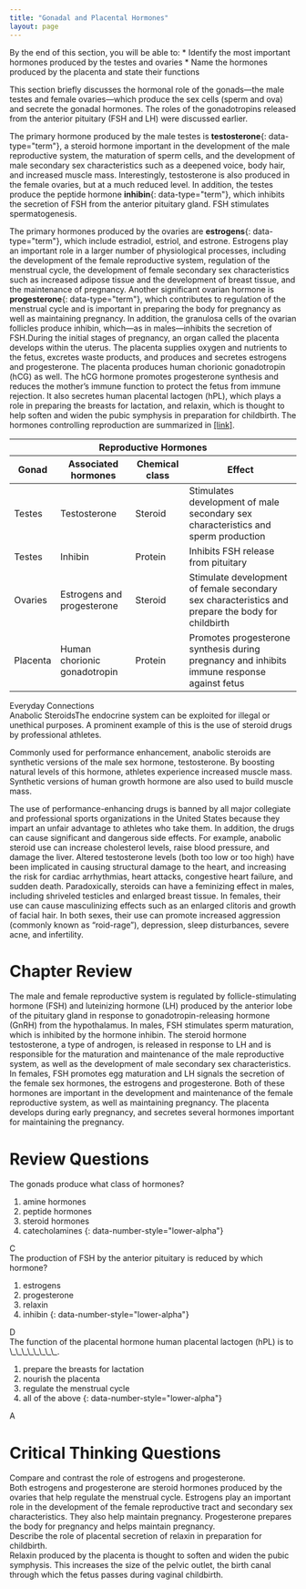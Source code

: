 ```yaml
---
title: "Gonadal and Placental Hormones"
layout: page
---
```



<div data-type="abstract" markdown="1">
By the end of this section, you will be able to:
* Identify the most important hormones produced by the testes and ovaries
* Name the hormones produced by the placenta and state their functions

</div>

This section briefly discusses the hormonal role of the gonads—the male testes and female ovaries—which produce the sex cells (sperm and ova) and secrete the gonadal hormones. The roles of the gonadotropins released from the anterior pituitary (FSH and LH) were discussed earlier.

The primary hormone produced by the male testes is **testosterone**{: data-type="term"}, a steroid hormone important in the development of the male reproductive system, the maturation of sperm cells, and the development of male secondary sex characteristics such as a deepened voice, body hair, and increased muscle mass. Interestingly, testosterone is also produced in the female ovaries, but at a much reduced level. In addition, the testes produce the peptide hormone **inhibin**{: data-type="term"}, which inhibits the secretion of FSH from the anterior pituitary gland. FSH stimulates spermatogenesis.

The primary hormones produced by the ovaries are **estrogens**{: data-type="term"}, which include estradiol, estriol, and estrone. Estrogens play an important role in a larger number of physiological processes, including the development of the female reproductive system, regulation of the menstrual cycle, the development of female secondary sex characteristics such as increased adipose tissue and the development of breast tissue, and the maintenance of pregnancy. Another significant ovarian hormone is **progesterone**{: data-type="term"}, which contributes to regulation of the menstrual cycle and is important in preparing the body for pregnancy as well as maintaining pregnancy. In addition, the granulosa cells of the ovarian follicles produce inhibin, which—as in males—inhibits the secretion of FSH.During the initial stages of pregnancy, an organ called the placenta develops within the uterus. The placenta supplies oxygen and nutrients to the fetus, excretes waste products, and produces and secretes estrogens and progesterone. The placenta produces human chorionic gonadotropin (hCG) as well. The hCG hormone promotes progesterone synthesis and reduces the mother’s immune function to protect the fetus from immune rejection. It also secretes human placental lactogen (hPL), which plays a role in preparing the breasts for lactation, and relaxin, which is thought to help soften and widen the pubic symphysis in preparation for childbirth. The hormones controlling reproduction are summarized in [\[link\]](#tbl-ch18_06).

<table id="tbl-ch18_06" summary=""><thead>
<tr>
<th colspan="4">Reproductive Hormones</th>
</tr>
<tr>
<th>Gonad</th>
<th>Associated hormones</th>
<th>Chemical class</th>
<th>Effect</th>
</tr>
</thead><tbody>
<tr>
<td>Testes</td>
<td>Testosterone</td>
<td>Steroid</td>
<td>Stimulates development of male secondary sex characteristics and sperm production</td>
</tr>
<tr>
<td>Testes</td>
<td>Inhibin</td>
<td>Protein</td>
<td>Inhibits FSH release from pituitary</td>
</tr>
<tr>
<td>Ovaries</td>
<td>Estrogens and progesterone</td>
<td>Steroid</td>
<td>Stimulate development of female secondary sex characteristics and prepare the body for childbirth</td>
</tr>
<tr>
<td>Placenta</td>
<td>Human chorionic gonadotropin</td>
<td>Protein</td>
<td>Promotes progesterone synthesis during pregnancy and inhibits immune response against fetus</td>
</tr>
</tbody></table>

<div data-type="note" class="anatomy everyday" data-label="" markdown="1">
<div data-type="title">
Everyday Connections
</div>
<span data-type="title">Anabolic Steroids</span>The endocrine system can be exploited for illegal or unethical purposes. A prominent example of this is the use of steroid drugs by professional athletes.

Commonly used for performance enhancement, anabolic steroids are synthetic versions of the male sex hormone, testosterone. By boosting natural levels of this hormone, athletes experience increased muscle mass. Synthetic versions of human growth hormone are also used to build muscle mass.

The use of performance-enhancing drugs is banned by all major collegiate and professional sports organizations in the United States because they impart an unfair advantage to athletes who take them. In addition, the drugs can cause significant and dangerous side effects. For example, anabolic steroid use can increase cholesterol levels, raise blood pressure, and damage the liver. Altered testosterone levels (both too low or too high) have been implicated in causing structural damage to the heart, and increasing the risk for cardiac arrhythmias, heart attacks, congestive heart failure, and sudden death. Paradoxically, steroids can have a feminizing effect in males, including shriveled testicles and enlarged breast tissue. In females, their use can cause masculinizing effects such as an enlarged clitoris and growth of facial hair. In both sexes, their use can promote increased aggression (commonly known as “roid-rage”), depression, sleep disturbances, severe acne, and infertility.

</div>

# Chapter Review

The male and female reproductive system is regulated by follicle-stimulating hormone (FSH) and luteinizing hormone (LH) produced by the anterior lobe of the pituitary gland in response to gonadotropin-releasing hormone (GnRH) from the hypothalamus. In males, FSH stimulates sperm maturation, which is inhibited by the hormone inhibin. The steroid hormone testosterone, a type of androgen, is released in response to LH and is responsible for the maturation and maintenance of the male reproductive system, as well as the development of male secondary sex characteristics. In females, FSH promotes egg maturation and LH signals the secretion of the female sex hormones, the estrogens and progesterone. Both of these hormones are important in the development and maintenance of the female reproductive system, as well as maintaining pregnancy. The placenta develops during early pregnancy, and secretes several hormones important for maintaining the pregnancy.

# Review Questions

<div data-type="exercise">
<div data-type="problem" markdown="1">
The gonads produce what class of hormones?

1.  amine hormones
2.  peptide hormones
3.  steroid hormones
4.  catecholamines
{: data-number-style="lower-alpha"}

</div>
<div data-type="solution" markdown="1">
C

</div>
</div>

<div data-type="exercise">
<div data-type="problem" markdown="1">
The production of FSH by the anterior pituitary is reduced by which hormone?

1.  estrogens
2.  progesterone
3.  relaxin
4.  inhibin
{: data-number-style="lower-alpha"}

</div>
<div data-type="solution" markdown="1">
D

</div>
</div>

<div data-type="exercise">
<div data-type="problem" markdown="1">
The function of the placental hormone human placental lactogen (hPL) is to \_\_\_\_\_\_\_\_.

1.  prepare the breasts for lactation
2.  nourish the placenta
3.  regulate the menstrual cycle
4.  all of the above
{: data-number-style="lower-alpha"}

</div>
<div data-type="solution" markdown="1">
A

</div>
</div>

# Critical Thinking Questions

<div data-type="exercise">
<div data-type="problem" markdown="1">
Compare and contrast the role of estrogens and progesterone.

</div>
<div data-type="solution" markdown="1">
Both estrogens and progesterone are steroid hormones produced by the ovaries that help regulate the menstrual cycle. Estrogens play an important role in the development of the female reproductive tract and secondary sex characteristics. They also help maintain pregnancy. Progesterone prepares the body for pregnancy and helps maintain pregnancy.

</div>
</div>

<div data-type="exercise">
<div data-type="problem" markdown="1">
Describe the role of placental secretion of relaxin in preparation for childbirth.

</div>
<div data-type="solution" markdown="1">
Relaxin produced by the placenta is thought to soften and widen the pubic symphysis. This increases the size of the pelvic outlet, the birth canal through which the fetus passes during vaginal childbirth.

</div>
</div>

